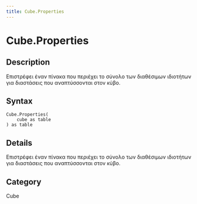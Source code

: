 ```yaml
---
title: Cube.Properties
---
```


# Cube.Properties


## Description

Επιστρέφει έναν πίνακα που περιέχει το σύνολο των διαθέσιμων ιδιοτήτων για διαστάσεις που αναπτύσσονται στον κύβο.


## Syntax

```powerquery
Cube.Properties(
    cube as table
) as table
```


## Details

Επιστρέφει έναν πίνακα που περιέχει το σύνολο των διαθέσιμων ιδιοτήτων για διαστάσεις που αναπτύσσονται στον κύβο.



## Category
Cube

